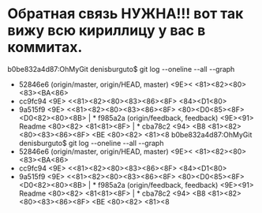 # Обратная связь НУЖНА!!! вот так вижу всю кириллицу у вас в коммитах.

b0be832a4d87:OhMyGit denisburguto$ git log --oneline --all --graph
* 52846e6 (origin/master, origin/HEAD, master) <D0><9E><D0><B1><D0><BD><D0><BE><D0><B2><D0><<BB><D0><B5><D0><BD><D0><B8><D0><B5> <D0><B8><D0><BD><D1><81><D1><82><D1><80><D1><83><D0><BA<BA><D1><86><D0><B8><D0><B8>
* cc9fc94 <D0><9E><D0><B1><D0><BD><D0><BE><D0><B2><D0><BB><D0><B5><D0><BD><D0><B0> <D0><B8><<D0><BD><D1><81><D1><82><D1><80><D1><83><D0><BA><D1><86><D0><B8><D1><8F> <D1><84><D0><BE><D1<D1><80><D0><BA><D0><B0>
* 9a515f9 <D0><9E><D0><B1><D0><BD><D0><BE><D0><B2><D0><BB><D0><B5><D0><BD><D0><B0> <D0><B8><<D0><BD><D1><81><D1><82><D1><80><D1><83><D0><BA><D1><86><D0><B8><D1><8F> <D0><BF><D1><80><D0<D0><BE><D1><85><D0><BE><D0><B6><D0><B4><D0><B5><D0><BD><D0><B8><D1><8F> <D0><B2><D0><B8><D0<D0><BA><D1><82><D0><BE><D1><80><D0><B8><D0><BD><D1><8B>
| * f985a2a (origin/feedback, feedback) <D0><9E><D0><B1><D0><BD><D0><BE><D0><B2><D0><BB><D1><91><D0><BD> Readme <D0><BE><D0><B1><D1><80><D0><B0><D1><82><D0><BD><D0><BE><D0><B9> <D1><81<81><D0><B2><D1><8F><D0><B7><D0><B8>
| * cba78c2 <D0><94><D0><BE><D0><B1><D0><B0><D0><B2><D0><BB><D0><B5><D0><BD><D0><B0> <D0><B8
<B8><D0><BD><D1><81><D1><82><D1><80><D1><83><D0><BA><D1><86><D0><B8><D1><8F> <D0><BF><D0><BE
<BE> <D0><BE><D0><B1><D1><80><D0><B0><D1><82><D0><BD><D0><BE><D0><B9> <D1><81><D0><B2><D1><8
b0be832a4d87:OhMyGit denisburguto$ git log --oneline --all --graph
* 52846e6 (origin/master, origin/HEAD, master) <D0><9E><D0><B1><D0><BD><D0><BE><D0><B2><D0><<BB><D0><B5><D0><BD><D0><B8><D0><B5> <D0><B8><D0><BD><D1><81><D1><82><D1><80><D1><83><D0><BA<BA><D1><86><D0><B8><D0><B8>
* cc9fc94 <D0><9E><D0><B1><D0><BD><D0><BE><D0><B2><D0><BB><D0><B5><D0><BD><D0><B0> <D0><B8><<D0><BD><D1><81><D1><82><D1><80><D1><83><D0><BA><D1><86><D0><B8><D1><8F> <D1><84><D0><BE><D1<D1><80><D0><BA><D0><B0>
* 9a515f9 <D0><9E><D0><B1><D0><BD><D0><BE><D0><B2><D0><BB><D0><B5><D0><BD><D0><B0> <D0><B8><<D0><BD><D1><81><D1><82><D1><80><D1><83><D0><BA><D1><86><D0><B8><D1><8F> <D0><BF><D1><80><D0<D0><BE><D1><85><D0><BE><D0><B6><D0><B4><D0><B5><D0><BD><D0><B8><D1><8F> <D0><B2><D0><B8><D0<D0><BA><D1><82><D0><BE><D1><80><D0><B8><D0><BD><D1><8B>
| * f985a2a (origin/feedback, feedback) <D0><9E><D0><B1><D0><BD><D0><BE><D0><B2><D0><BB><D1><91><D0><BD> Readme <D0><BE><D0><B1><D1><80><D0><B0><D1><82><D0><BD><D0><BE><D0><B9> <D1><81<81><D0><B2><D1><8F><D0><B7><D0><B8>
| * cba78c2 <D0><94><D0><BE><D0><B1><D0><B0><D0><B2><D0><BB><D0><B5><D0><BD><D0><B0> <D0><B8
<B8><D0><BD><D1><81><D1><82><D1><80><D1><83><D0><BA><D1><86><D0><B8><D1><8F> <D0><BF><D0><BE
<BE> <D0><BE><D0><B1><D1><80><D0><B0><D1><82><D0><BD><D0><BE><D0><B9> <D1><81><D0><B2><D1><8